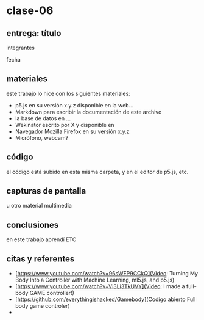 # clase-06

## entrega: título

integrantes

fecha

## materiales

este trabajo lo hice con los siguientes materiales:

- p5.js en su versión x.y.z disponible en la web...
- Markdown para escribir la documentación de este archivo
- la base de datos en ...
- Wekinator escrito por X y disponible en
- Navegador Mozilla Firefox en su versión x.y.z
- Micrófono, webcam?

## código

el código está subido en esta misma carpeta, y en el editor de p5.js, etc.

## capturas de pantalla

u otro material multimedia

## conclusiones

en este trabajo aprendí ETC

## citas y referentes

- [https://www.youtube.com/watch?v=96sWFP9CCkQ](Video: Turning My Body Into a Controller with Machine Learning, ml5.js, and p5.js)
- [https://www.youtube.com/watch?v=Vi3Li3TkUVY](Video:  I made a full-body GAME controller!)
- [https://github.com/everythingishacked/Gamebody](Codigo abierto Full body game controler)
- 

